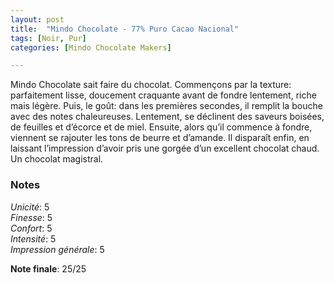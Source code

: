 ```yaml
---
layout: post
title:  "Mindo Chocolate - 77% Puro Cacao Nacional"
tags: [Noir, Pur] 
categories: [Mindo Chocolate Makers]

---
```


Mindo Chocolate sait faire du chocolat. Commençons par la texture: parfaitement lisse, doucement craquante avant de fondre lentement, riche mais légère. Puis, le goût: dans les premières secondes, il remplit la bouche avec des notes chaleureuses. Lentement, se déclinent des saveurs boisées, de feuilles et d’écorce et de miel. Ensuite, alors qu’il commence à fondre, viennent se rajouter les tons de beurre et d’amande. Il disparaît enfin, en laissant l’impression d’avoir pris une gorgée d’un excellent chocolat chaud.
Un chocolat magistral.



### Notes

_Unicité_: 5  
_Finesse_: 5  
_Confort_: 5  
_Intensité_: 5  
_Impression générale_: 5

**Note finale**: 25/25